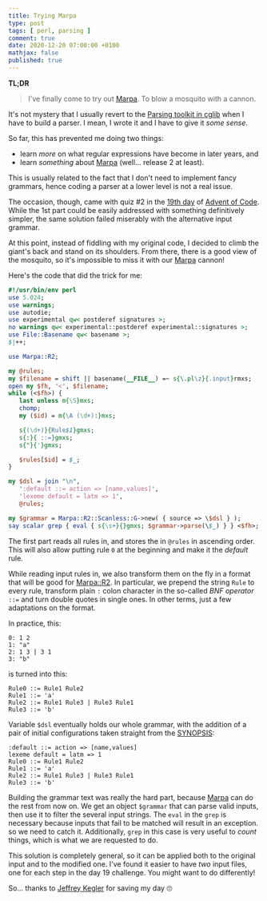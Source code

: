 ```yaml
---
title: Trying Marpa
type: post
tags: [ perl, parsing ]
comment: true
date: 2020-12-20 07:00:00 +0100
mathjax: false
published: true
---
```


**TL;DR**

> I've finally come to try out [Marpa][]. To blow a mosquito with a cannon.

It's not mystery that I usually revert to the [Parsing toolkit in cglib][]
when I have to build a parser. I mean, I wrote it and I have to give it
*some sense*.

So far, this has prevented me doing two things:

- learn *more* on what regular expressions have become in later years, and
- learn *something* about [Marpa][] (well... release 2 at least).

This is usually related to the fact that I don't need to implement fancy
grammars, hence coding a parser at a lower level is not a real issue.

The occasion, though, came with quiz #2 in the [19th day][] of [Advent of
Code][]. While the 1st part could be easily addressed with something
definitively simpler, the same solution failed miserably with the
alternative input grammar.

At this point, instead of fiddling with my original code, I decided to climb
the giant's back and stand on its shoulders. From there, there is a good
view of the mosquito, so it's impossible to miss it with our [Marpa][]
cannon!

Here's the code that did the trick for me:

```perl
#!/usr/bin/env perl
use 5.024;
use warnings;
use autodie;
use experimental qw< postderef signatures >;
no warnings qw< experimental::postderef experimental::signatures >;
use File::Basename qw< basename >;
$|++;

use Marpa::R2;

my @rules;
my $filename = shift || basename(__FILE__) =~ s{\.pl\z}{.input}rmxs;
open my $fh, '<', $filename;
while (<$fh>) {
   last unless m{\S}mxs;
   chomp;
   my ($id) = m{\A (\d+):}mxs;

   s{(\d+)}{Rule$1}gmxs;
   s{:}{ ::=}gmxs;
   s{"}{'}gmxs;

   $rules[$id] = $_;
}

my $dsl = join "\n",
   ':default ::= action => [name,values]',
   'lexeme default = latm => 1',
   @rules;

my $grammar = Marpa::R2::Scanless::G->new( { source => \$dsl } );
say scalar grep { eval { s{\s+}{}gmxs; $grammar->parse(\$_) } } <$fh>;
```

The first part reads all rules in, and stores the in `@rules` in ascending
order. This will also allow putting rule `0` at the beginning and make it
the *default* rule.

While reading input rules in, we also transform them on the fly in a format
that will be good for [Marpa::R2][Marpa]. In particular, we prepend the
string `Rule` to every rule, transform plain `:` colon character in the
so-called *BNF operator* `::=` and turn double quotes in single ones. In
other terms, just a few adaptations on the format.

In practice, this:

```text
0: 1 2
1: "a"
2: 1 3 | 3 1
3: "b"
```

is turned into this:

```text
Rule0 ::= Rule1 Rule2
Rule1 ::= 'a'
Rule2 ::= Rule1 Rule3 | Rule3 Rule1
Rule3 ::= 'b'
```

Variable `$dsl` eventually holds our whole grammar, with the addition of  a
pair of initial configurations taken straight from the [SYNOPSIS][]:

```text
:default ::= action => [name,values]
lexeme default = latm => 1
Rule0 ::= Rule1 Rule2
Rule1 ::= 'a'
Rule2 ::= Rule1 Rule3 | Rule3 Rule1
Rule3 ::= 'b'
```

Building the grammar text was really the hard part, because [Marpa][] can do
the rest from now on. We get an object `$grammar` that can parse valid
inputs, then use it to filter the several input strings. The `eval` in the
`grep` is necessary because inputs that fail to be matched will result in an
exception. so we need to catch it. Additionally, `grep` in this case is very
useful to *count* things, which is what we are requested to do.

This solution is completely general, so it can be applied both to the
original input and to the modified one. I've found it easier to have *two*
input files, one for each step in the day 19 challenge. You might want to do
differently!

So... thanks to [Jeffrey Kegler][] for saving my day 🙄


[Parsing toolkit in cglib]: /2020/07/11/parsing-toolkit/
[Marpa]: https://metacpan.org/pod/Marpa::R2
[19th day]: https://adventofcode.com/2020/day/19
[Advent of Code]: https://adventofcode.com/
[SYNOPSIS]: https://metacpan.org/pod/Marpa::R2#Synopsis
[Jeffrey Kegler]: http://www.jeffreykegler.com/
